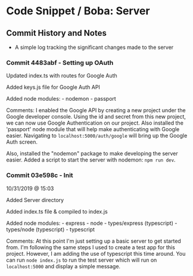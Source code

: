 # Code Snippet / Boba: Server


## Commit History and Notes
- A simple log tracking the significant changes made to the server


### Commit 4483abf - Setting up OAuth
Updated index.ts with routes for Google Auth

Added keys.js file for Google Auth API

Added node modules:
    - nodemon
    - passport

Comments:
I enabled the Google API by creating a new project under the Google developer console. Using the id and secret from this new project, we can now use Google Authentication on our project. Also installed the 'passport' node module that will help make authenticating with Google easier. Navigating to `localhost:5000/auth/google` will bring up the Google Auth screen.

Also, installed the "nodemon" package to make developing the server easier. Added a script to start the server with nodemon: `npm run dev`.


### Commit 03e598c - Init
10/31/2019 @ 15:03

Added Server directory

Added index.ts file & compiled to index.js

Added node modules:
    - express
    - node
    - types/express (typescript)
    - types/node (typescript)
    - typescript

Comments:
At this point I'm just setting up a basic server to get started from. I'm following the same steps I used to create a test app for this project. However, I am adding the use of typescript this time around. You can run `node index.js` to run the test server which will run on `localhost:5000` and display a simple message. 